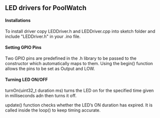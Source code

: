 ## LED drivers for PoolWatch ##

#### Installations ####
To install driver copy LEDDriver.h and LEDDriver.cpp into sketch folder and include "LEDDriver.h" in your .ino file.

#### Setting GPIO Pins ####
Two GPIO pins are predefined in the .h library to be passed to the constructor which automatically maps to them. Using the begin() function allows the pins to be set as Output and LOW.

#### Turning LED ON/OFF ####

turnOn(uint32_t duration ms) turns the LED on for the specified time given in milliseconds adn then turns it off. 

update() function checks whether the LED’s ON duration has expired. It is called inside the loop() to keep timing accurate.


